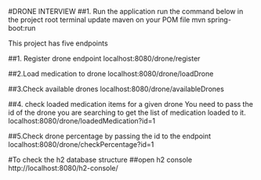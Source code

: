#DRONE INTERVIEW
##1. Run the application
run the command below in the project root terminal
update maven on your POM file
mvn spring-boot:run


This project has five endpoints 

##1. Register drone endpoint
localhost:8080/drone/register

##2.Load medication to drone
localhost:8080/drone/loadDrone

##3.Check available drones
localhost:8080/drone/availableDrones

##4. check loaded medication items for a given drone
You need to pass the id of the drone you are searching to get  the list of medication loaded to it.
localhost:8080/drone/loadedMedication?id=1

##5.Check drone percentage by passing the id to the endpoint
localhost:8080/drone/checkPercentage?id=1

#To check the h2 database structure
##open h2 console 
http://localhost:8080/h2-console/



